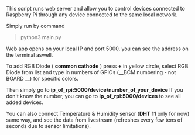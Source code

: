 This script runs web server and allow you to control devices connected to Raspberry Pi through any device connected to the same local network.

Simply run by command
> python3 main.py

Web app opens on your local IP and port 5000, you can see the address on the terminal aswell.

To add RGB Diode ( __common cathode__ ) press **+** in yellow circle, select RGB Diode from list and type in numbers of GPIOs (__BCM numbering - not BOARD __) for specific colors.

Then simply go to **ip_of_rpi:5000/device/__number_of_your_device__**
If you don't know the number, you can go to **ip_of_rpi:5000/devices** to see all added devices.

You can also connect Temperature & Humidity sensor (**DHT 11** only for now) same way, and see the data from livestream (refreshes every few tens of seconds due to sensor limitations).
